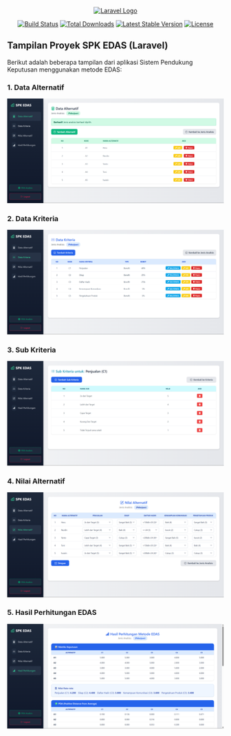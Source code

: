 <p align="center"><a href="https://laravel.com" target="_blank"><img src="https://raw.githubusercontent.com/laravel/art/master/logo-lockup/5%20SVG/2%20CMYK/1%20Full%20Color/laravel-logolockup-cmyk-red.svg" width="400" alt="Laravel Logo"></a></p>

<p align="center">
<a href="https://github.com/laravel/framework/actions"><img src="https://github.com/laravel/framework/workflows/tests/badge.svg" alt="Build Status"></a>
<a href="https://packagist.org/packages/laravel/framework"><img src="https://img.shields.io/packagist/dt/laravel/framework" alt="Total Downloads"></a>
<a href="https://packagist.org/packages/laravel/framework"><img src="https://img.shields.io/packagist/v/laravel/framework" alt="Latest Stable Version"></a>
<a href="https://packagist.org/packages/laravel/framework"><img src="https://img.shields.io/packagist/l/laravel/framework" alt="License"></a>
</p>

## Tampilan Proyek SPK EDAS (Laravel)

Berikut adalah beberapa tampilan dari aplikasi Sistem Pendukung Keputusan menggunakan metode EDAS:

### 1. Data Alternatif
![Data Alternatif](https://raw.githubusercontent.com/klissh/SPK-Metode-EDAS-php-Laravel/main/img/data-alternatif.png)

### 2. Data Kriteria
![Data Kriteria](https://raw.githubusercontent.com/klissh/SPK-Metode-EDAS-php-Laravel/main/img/data-kriteria.png)

### 3. Sub Kriteria
![Sub Kriteria](https://raw.githubusercontent.com/klissh/SPK-Metode-EDAS-php-Laravel/main/img/sub-kriteria.png)

### 4. Nilai Alternatif
![Nilai Alternatif](https://raw.githubusercontent.com/klissh/SPK-Metode-EDAS-php-Laravel/main/img/nilai-alternatif.png)

### 5. Hasil Perhitungan EDAS
![Hasil Perhitungan](https://raw.githubusercontent.com/klissh/SPK-Metode-EDAS-php-Laravel/main/img/hasil-perhitungan.png)

